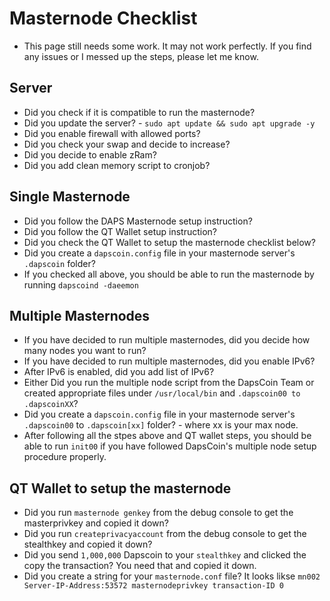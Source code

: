 # Masternode Checklist
  * This page still needs some work.  It may not work perfectly.  If you find any issues or I messed up the steps, please let me know.

## Server
  * Did you check if it is compatible to run the masternode?
  * Did you update the server? - `sudo apt update && sudo apt upgrade -y`
  * Did you enable firewall with allowed ports?
  * Did you check your swap and decide to increase?
  * Did you decide to enable zRam?
  * Did you add clean memory script to cronjob?

## Single Masternode
  * Did you follow the DAPS Masternode setup instruction?
  * Did you follow the QT Wallet setup instruction?
  * Did you check the QT Wallet to setup the masternode checklist below?
  * Did you create a `dapscoin.config` file in your masternode server's `.dapscoin` folder?
  * If you checked all above, you should be able to run the masternode by running `dapscoind -daeemon`

## Multiple Masternodes
  * If you have decided to run multiple masternodes, did you decide how many nodes you want to run?
  * If you have decided to run multiple masternodes, did you enable IPv6?
  * After IPv6 is enabled, did you add list of IPv6?
  * Either Did you run the multiple node script from the DapsCoin Team or created appropriate files under `/usr/local/bin` and `.dapscoin00 to .dapscoinXX`?
  * Did you create a `dapscoin.config` file in your masternode server's `.dapscoin00` to `.dapscoin[xx]` folder? - where xx is your max node.
  * After following all the stpes above and QT wallet steps, you should be able to run `init00` if you have followed DapsCoin's multiple node setup procedure properly.

## QT Wallet to setup the masternode
  * Did you run `masternode genkey` from the debug console to get the masterprivkey and copied it down?
  * Did you run `createprivacyaccount` from the debug console to get the stealthkey and copied it down?
  * Did you send `1,000,000` Dapscoin to your `stealthkey` and clicked the copy the transaction? You need that and copied it down.
  * Did you create a string for your `masternode.conf` file? It looks likse `mn002 Server-IP-Address:53572 masternodeprivkey transaction-ID 0`


